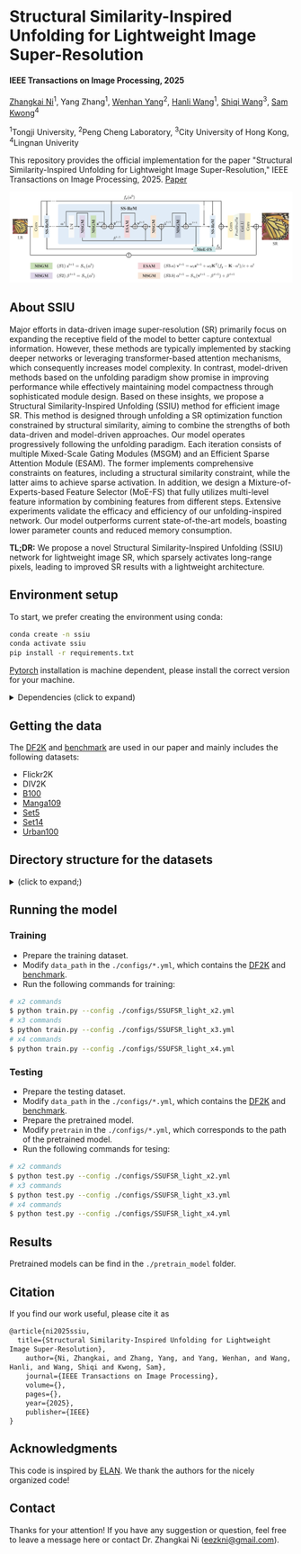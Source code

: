 # Structural Similarity-Inspired Unfolding for Lightweight Image Super-Resolution
#### IEEE Transactions on Image Processing, 2025

[Zhangkai Ni](https://eezkni.github.io/)<sup>1</sup>, Yang Zhang<sup>1</sup>, [Wenhan Yang](https://flyywh.github.io/)<sup>2</sup>, [Hanli Wang](https://scholar.google.com/citations?user=WioFu64AAAAJ&hl=zh-CN)<sup>1</sup>, [Shiqi Wang](https://scholar.google.com/citations?user=Pr7s2VUAAAAJ&hl=en)<sup>3</sup>, [Sam Kwong](https://scholar.google.com/citations?user=_PVI6EAAAAAJ&hl=zh-CN)<sup>4</sup>

<sup>1</sup>Tongji University, <sup>2</sup>Peng Cheng Laboratory, <sup>3</sup>City University of Hong Kong, <sup>4</sup>Lingnan Univerity

This repository provides the official implementation for the paper "Structural Similarity-Inspired Unfolding for Lightweight Image Super-Resolution," IEEE Transactions on Image Processing, 2025. [Paper]()

![Teaser](./readme-img/SSIU.png)

## About SSIU

Major efforts in data-driven image super-resolution (SR) primarily focus on expanding the receptive field of the model to better capture contextual information.
However, these methods are typically implemented by stacking deeper networks or leveraging transformer-based attention mechanisms, which consequently increases model complexity.
In contrast, model-driven methods based on the unfolding paradigm show promise in improving performance while effectively maintaining model compactness through sophisticated module design.
Based on these insights, we propose a Structural Similarity-Inspired Unfolding (SSIU) method for efficient image SR. This method is designed through unfolding a SR  optimization function constrained by structural similarity, aiming to combine the strengths of both data-driven and model-driven approaches.
Our model operates progressively following the unfolding paradigm. Each iteration consists of multiple Mixed-Scale Gating Modules (MSGM) and an Efficient Sparse Attention Module (ESAM). The former implements comprehensive constraints on features, including a structural similarity constraint, while the latter aims to achieve sparse activation.
In addition, we design a Mixture-of-Experts-based Feature Selector (MoE-FS) that fully utilizes multi-level feature information by combining features from different steps.
Extensive experiments validate the efficacy and efficiency of our unfolding-inspired network.
Our model outperforms current state-of-the-art models, boasting lower parameter counts and reduced memory consumption. 

**TL;DR:** We propose a novel Structural Similarity-Inspired Unfolding (SSIU) network for lightweight image SR, which sparsely activates long-range pixels, leading to improved SR results with a lightweight architecture.

## Environment setup
To start, we prefer creating the environment using conda:
```sh
conda create -n ssiu
conda activate ssiu
pip install -r requirements.txt
```

[Pytorch](https://pytorch.org/) installation is machine dependent, please install the correct version for your machine.

<details>
  <summary> Dependencies (click to expand) </summary>

  - `PyTorch`, `numpy`: main computation.
  - `pytorch-msssim`: SSIM calculation.
  - `tqdm`: progress bar.
  - `opencv-python`,`scikit-image`: image processing.
  - `imageio`: images I/O.
  - `einops`: torch tensor shaping with pretty api.
  - `PyYAML`: parsing and generating YAML files.
</details>

## Getting the data
The [DF2K](https://www.kaggle.com/datasets/anvu1204/df2kdata?select=DF2K_train_HR) and [benchmark](https://github.com/odefiao/SR-Test-Dataset) are used in our paper and mainly includes the following datasets:

- Flickr2K
- DIV2K
- [B100](https://github.com/odefiao/SR-Test-Dataset/tree/master/B100)
- [Manga109](https://github.com/odefiao/SR-Test-Dataset/tree/master/Manga109)
- [Set5](https://github.com/odefiao/SR-Test-Dataset/tree/master/Set5)
- [Set14](https://github.com/odefiao/SR-Test-Dataset/tree/master/Set14)
- [Urban100](https://github.com/odefiao/SR-Test-Dataset/tree/master/Urban100)

## Directory structure for the datasets

<details>
  <summary> (click to expand;) </summary>

    data_path
    ├── DF2K     # Link: https://www.kaggle.com/datasets/anvu1204/df2kdata?select=DF2K_train_HR
    │   ├── DF2K_train_HR
    │   └── DF2K_train_LR_bicubic
    │        ├── X2
    │        ├── X3
    │        └── X4
    └── benchmark     # Link: https://github.com/odefiao/SR-Test-Dataset
        ├── B100
        │   ├── HR
        │   └── LR_bicubic
        │       ├── X2
        │       ├── X3
        │       └── X4
        ├── Manga109
        │   ├── HR
        │   └── LR_bicubic
        │       ├── X2
        │       ├── X3
        │       └── X4
        ├── Set5
        │   ├── HR
        │   └── LR_bicubic
        │       ├── X2
        │       ├── X3
        │       └── X4
        ├── Set14
        │   ├── HR
        │   └── LR_bicubic
        │       ├── X2
        │       ├── X3
        │       └── X4
        └── Urban100
            ├── HR
            └── LR_bicubic
                ├── X2
                ├── X3
                └── X4

</details>


## Running the model
### Training
- Prepare the training dataset.
- Modify `data_path` in the `./configs/*.yml`, which contains the [DF2K](https://www.kaggle.com/datasets/anvu1204/df2kdata?select=DF2K_train_HR) and [benchmark](https://github.com/odefiao/SR-Test-Dataset).
- Run the following commands for training:
```bash
# x2 commands
$ python train.py --config ./configs/SSUFSR_light_x2.yml
# x3 commands
$ python train.py --config ./configs/SSUFSR_light_x3.yml
# x4 commands
$ python train.py --config ./configs/SSUFSR_light_x4.yml
```

### Testing
- Prepare the testing dataset.
- Modify `data_path` in the `./configs/*.yml`, which contains the [DF2K](https://www.kaggle.com/datasets/anvu1204/df2kdata?select=DF2K_train_HR) and [benchmark](https://github.com/odefiao/SR-Test-Dataset).
- Prepare the pretrained model.
- Modify `pretrain` in the `./configs/*.yml`, which corresponds to the path of the pretrained model.
- Run the following commands for tesing:
```bash
# x2 commands
$ python test.py --config ./configs/SSUFSR_light_x2.yml
# x3 commands
$ python test.py --config ./configs/SSUFSR_light_x3.yml
# x4 commands
$ python test.py --config ./configs/SSUFSR_light_x4.yml
```


## Results
Pretrained models can be find in the `./pretrain_model` folder.

## Citation
If you find our work useful, please cite it as
```
@article{ni2025ssiu,
  title={Structural Similarity-Inspired Unfolding for Lightweight Image Super-Resolution},
	author={Ni, Zhangkai, and Zhang, Yang, and Yang, Wenhan, and Wang, Hanli, and Wang, Shiqi and Kwong, Sam},
	journal={IEEE Transactions on Image Processing},
	volume={},
	pages={},
	year={2025},
	publisher={IEEE}
}
```

## Acknowledgments
This code is inspired by [ELAN](https://github.com/xindongzhang/ELAN). We thank the authors for the nicely organized code!


## Contact
Thanks for your attention! If you have any suggestion or question, feel free to leave a message here or contact Dr. Zhangkai Ni (eezkni@gmail.com).


<!-- ## License
[MIT License](https://opensource.org/licenses/MIT) -->
